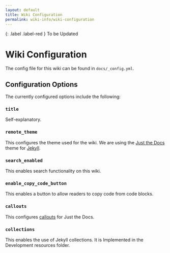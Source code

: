 ```yaml
---
layout: default
title: Wiki Configuration
permalink: wiki-info/wiki-configuration
---
```


{: .label .label-red }
To be Updated

# Wiki Configuration

The config file for this wiki can be found in `docs/_config.yml`.

## Configuration Options

The currently configured options include the following:

### `title`

Self-explanatory.

### `remote_theme`

This configures the theme used for the wiki. We are using the [Just the Docs](https://just-the-docs.com/) theme for [Jekyll](https://jekyllrb.com/).

### `search_enabled`

This enables search functionality on this wiki.

### `enable_copy_code_button`

This enables a button to allow readers to copy code from code blocks.

### `callouts`

This configures [callouts](https://just-the-docs.com/docs/ui-components/callouts/) for Just the Docs.

### `collections`

This enables the use of Jekyll collections.  It is Implemented in the Development resources folder.